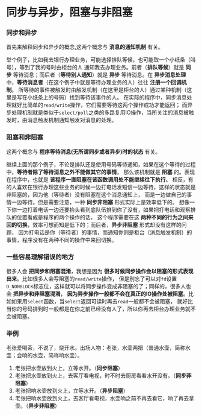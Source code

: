 同步与异步，阻塞与非阻塞
======================================
### 同步和异步
首先来解释同步和异步的概念,这两个概念与 **消息的通知机制** 有关。

举个例子，比如我去银行办理业务，可能选择排队等候，也可能取一个小纸条（叫号），等到了我的号时由柜台的人
通知我去办理业务。前者（**排队等候**）就是 **同步** 等待消息；而后者（**等待别人通知**）就是 **异步**
等待消息。在 **异步消息处理** 中，**等待消息者**（在这个例子中就是等待办理业务的人）往往 **注册一个回调机制**。
所等待的事件被触发时由触发机制（在这里是柜台的人）通过某种机制（这里是写在小纸条上的号码）找到等待该事件的人。
在实际的程序中，同步消息处理就好比简单的`read/write`操作，它们需要等待这两个操作成功才能返回；
而异步处理机制就是类似于`select/poll`之类的多路复用IO操作，当所关注的消息被触发时，由消息触发机制通知触发对消息的处理。

### 阻塞和非阻塞
这两个概念与 **程序等待消息(无所谓同步或者异步)时的状态** 有关。

继续上面的那个例子，不论是排队还是使用号码等待通知，如果在这个等待的过程中，**等待者除了等待消息之外不能做其它的事情**，
那么该机制就是 **阻塞** 的。表现在程序中，也就是 **该程序一直阻塞在该函数调用处不能继续往下执行**。
相反，有的人喜欢在银行办理这些业务的时候一边打电话发短信一边等待，这样的状态就是非阻塞的，因为他（等待者）没有阻塞在这个消息通知上，
而是一边做自己的事情一边等待。但是需要注意，一种 **同步非阻塞** 形式实际上是效率低下的。
想像一下你一边打着电话一边还要抬头看到底队伍排到你了没有，如果把打电话和观察排队的位置看成是程序的两个操作的话，
这个程序需要在这 **两种不同的行为之间来回的切换**，效率可想而知是低下的；而后者，**异步非阻塞** 形式却没有这样的问题，
因为打电话是你（等待者）的事情，而通知你则是柜台（消息触发机制）的事情，程序没有在两种不同的操作中来回切换。

### 一些容易理解错误的地方
很多人会 **把同步和阻塞混淆**，我想是因为 **很多时候同步操作会以阻塞的形式表现出来**。比如很多人会写阻塞的`read/write`操作，
但是别忘了可以对`fd`设置`O_NONBLOCK`标志位，这样就可以将同步操作变成非阻塞的了；同样的，很多人也会 **把异步和非阻塞混淆**，
**因为异步操作一般都不会在真正的IO操作处被阻塞**。比如如果用`select`函数，当`select`返回可读时再去`read`一般都不会被阻塞，
就好比当你的号码排到时一般都是在你之前已经没有人了，所以你再去柜台办理业务就不会被阻塞。

### 举例
老张爱喝茶，不说了，烧开水。出场人物：老张，水壶两把（普通水壶，简称水壶；会响的水壶，简称响水壶）。

1. 老张把水壶放到火上，立等水开。（**同步阻塞**）
2. 老张把水壶放到火上，去客厅看电视，时不时去厨房看看水开没有。（**同步非阻塞**）
3. 老张把响水壶放到火上，立等水开。（**异步阻塞**）
4. 老张把响水壶放到火上，去客厅看电视，水壶响之前不再去看它，响了再去拿壶。（**异步非阻塞**）
